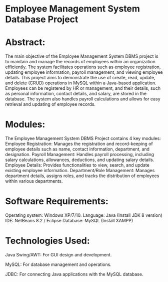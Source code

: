 # Employee Management System Database Project

# Abstract:
The main objective of the Employee Management System DBMS project is to maintain and manage the records of employees within an organization efficiently. The system facilitates operations such as employee registration, updating employee information, payroll management, and viewing employee details.
This project aims to demonstrate the use of create, read, update, and delete (CRUD) operations in MySQL within a Java-based application.
Employees can be registered by HR or management, and their details, such as personal information, contact details, and salary, are stored in the database. The system also handles payroll calculations and allows for easy retrieval and updating of employee records.

# Modules:
The Employee Management System DBMS Project contains 4 key modules:
Employee Registration: Manages the registration and record-keeping of employee details such as name, contact information, department, and designation.
Payroll Management: Handles payroll processing, including salary calculations, allowances, deductions, and updating salary details.
Employee Details: Provides functionalities to view, search, and update existing employee information.
Department/Role Management: Manages department details, assigns roles, and tracks the distribution of employees within various departments.

# Software Requirements:
Operating system: Windows XP/7/10.
Language: Java (Install JDK 8 version)
IDE: NetBeans 8.2 / Eclipse
Database: MySQL (Install XAMPP)

# Technologies Used:
Java Swing/AWT: For GUI design and development.

MySQL: For database management and operations.

JDBC: For connecting Java applications with the MySQL database.
